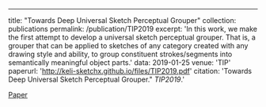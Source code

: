 ---
title: "Towards Deep Universal Sketch Perceptual Grouper"
collection: publications
permalink: /publication/TIP2019
excerpt: 'In this work, we make the first attempt to develop a universal sketch perceptual grouper. That is, a grouper that can be applied to sketches of any category created with any drawing style and ability, to group constituent strokes/segments into semantically meaningful object parts.'
data: 2019-01-25
venue: 'TIP'
paperurl: 'http://keli-sketchx.github.io/files/TIP2019.pdf'
citation: 'Towards Deep Universal Sketch Perceptual Grouper.&quot; <i>TIP2019</i>.'

[Paper](http://keli-sketchx.github.io/files/TIP2019.pdf)


